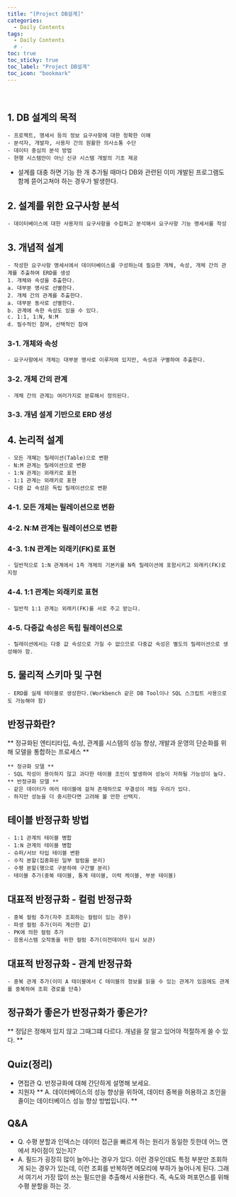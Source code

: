 ```yaml
---
title: "[Project DB설계]"
categories:
  - Daily Contents
tags:
  - Daily Contents
  # -
toc: true
toc_sticky: true
toc_label: "Project DB설계"
toc_icon: "bookmark"
---
```


<br>

## 1. DB 설계의 목적

```
- 프로젝트, 명세서 등의 정보 요구사항에 대한 정확한 이해
- 분석자, 개발자, 사용자 간의 원활한 의사소통 수단
- 데이터 중심의 분석 방법
- 현행 시스템만이 아닌 신규 시스템 개발의 기초 제공
```

- 설계를 대충 하면 기능 한 개 추가될 때마다 DB와 관련된 이미 개발된 프로그램도 함께 뜯어고쳐야 하는 경우가 발생한다.

## 2. 설계를 위한 요구사항 분석

```
- 데이터베이스에 대한 사용자의 요구사항을 수집하고 분석해서 요구사항 기능 명세서를 작성
```

## 3. 개념적 설계

```
- 작성한 요구사항 명세서에서 데이터베이스를 구성하는데 필요한 개체, 속성, 개체 간의 관계를 추출하여 ERD를 생성
1. 개체와 속성을 추출한다.
a. 대부분 명사로 선별한다.
2. 개체 간의 관계를 추출한다.
a. 대부분 동사로 선별한다.
b. 관계에 속한 속성도 있을 수 있다.
c. 1:1, 1:N, N:M
d. 필수적인 참여, 선택적인 참여
```

### 3-1. 개체와 속성

```
- 요구사항에서 개체는 대부분 명사로 이루저여 있지만, 속성과 구별하여 추출한다.
```

### 3-2. 개체 간의 관계

```
- 개체 간의 관계는 여러가지로 분류해서 정의된다.
```

### 3-3. 개념 설계 기반으로 ERD 생성

## 4. 논리적 설계

```
- 모든 개쳬는 릴레이션(Table)으로 변환
- N:M 관계는 릴레이션으로 변환
- 1:N 관계는 외래키로 표현
- 1:1 관계는 외래키로 표현
- 다중 값 속성은 독립 릴레이션으로 변환
```

### 4-1. 모든 개체는 릴레이션으로 변환

### 4-2. N:M 관계는 릴레이션으로 변환

### 4-3. 1:N 관계는 외래키(FK)로 표현

```
- 일반적으로 1:N 관계에서 1측 개체의 기본키를 N측 릴레이션에 포함시키고 외래키(FK)로 지정
```

### 4-4. 1:1 관계는 외래키로 표현

```
- 일반적 1:1 관계는 외래키(FK)를 서로 주고 받는다.
```

### 4-5. 다중값 속성은 독립 릴레이션으로

```
- 릴레이션에서는 다중 값 속성으로 가질 수 없으므로 다중값 속성은 별도의 릴레이션으로 생성해야 함.
```

## 5. 물리적 스키마 및 구현

```
- ERD를 실제 테이블로 생성한다.(Workbench 같은 DB Tool이나 SQL 스크립트 사용으로도 가능해야 함)
```

## 반정규화란?

** 정규화된 엔티티타입, 속성, 관계를 시스템의 성능 향상, 개발과 운영의 단순화를 위해 모델을 통합하는 프로세스 **

```
** 정규화 모델 **
- SQL 작성이 용이하지 않고 과다한 테이블 조인이 발생하여 성능이 저하될 가능성이 높다.
** 반정규화 모델 **
- 같은 데이터가 여러 테이블에 걸쳐 존재하므로 무결성이 깨질 우려가 있다.
- 하지만 성능을 더 중시한다면 고려해 볼 만한 선택지.
```

## 테이블 반정규화 방법

```
- 1:1 관계의 테이블 병합
- 1:N 관계의 테이블 병합
- 슈퍼/서브 타입 테이블 변환
- 수직 분할(집중화된 일부 컬럼을 분리)
- 수평 분할(행으로 구분하여 구간별 분리)
- 테이블 추가(중복 테이블, 통계 테이블, 이력 케이블, 부분 테이블)
```

## 대표적 반정규화 - 컬럼 반정규화

```
- 중복 컬럼 추가(자주 조회하는 컬럼이 있는 경우)
- 파생 컬럼 추가(미리 계산한 값)
- PK에 의한 컬럼 추가
- 응용시스템 오작동을 위한 컬럼 추가(이전데이터 임시 보관)
```

## 대표적 반정규화 - 관계 반정규화

```
- 중복 관계 추가(이미 A 테이블에서 C 테이블의 정보를 읽을 수 있는 관계가 있음에도 관계를 중복하여 조회 경로를 단축)
```

## 정규화가 좋은가 반정규화가 좋은가?

** 정답은 정해져 있지 않고 그때그떄 다르다. 개념을 잘 알고 있어야 적절하게 쓸 수 있다. **

## Quiz(정리)

- 면접관 Q. 반정규화에 대해 간단하게 설명해 보세요.
- 지원자 ** A. 데이터베이스의 성능 향상을 위하여, 데이터 중복을 허용하고 조인을 줄이는 데이터베이스 성능 향상 방법입니다. **

## Q&A

- Q. 수평 분할과 인덱스는 데이터 접근을 빠르게 하는 원리가 동일한 듯한데 어느 면에서 차이점이 있는지?
- A. 필드가 굉장히 많이 늘어나는 경우가 있다. 이런 경우인데도 특정 부분만 조회하게 되는 경우가 있는데, 이런 조회를 반복하면 메모리에 부하가 늘어나게 된다. 그래서 여기서 가장 많이 쓰는 필드만을 추출해서 사용한다. 즉, 속도와 퍼포먼스를 위해 수평 분할을 하는 것.
